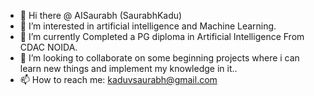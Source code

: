 - 👋 Hi there @ AISaurabh (SaurabhKadu)
- 👀 I’m interested in artificial intelligence and Machine Learning.
- 🌱 I’m currently Completed a PG diploma in Artificial Intelligence From CDAC NOIDA.
- 👯 I’m looking to collaborate on some beginning projects where i can learn new things and implement my knowledge in it..
- 📫 How to reach me: kaduvsaurabh@gmail.com

<!--
**AISaurabh/AISaurabh** is a ✨ _special_ ✨ repository because its `README.md` (this file) appears on your GitHub profile.

Here are some ideas to get you started:

-->
